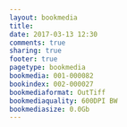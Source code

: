 ```yaml
---
layout: bookmedia
title:
date: 2017-03-13 12:30
comments: true
sharing: true
footer: true
pagetype: bookmedia 
bookmedia: 001-000082
bookindex: 002-000027
bookmediaformat: OutTiff
bookmediaquality: 600DPI BW
bookmediasize: 0.0Gb
---
```

